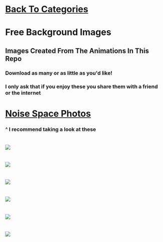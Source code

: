 # [Back To Categories](https://github.com/GabrielQSherman/Animations/tree/master#readme)

# Free Background Images

## Images Created From The Animations In This Repo

### Download as many or as little as you'd like!
### I only ask that if you enjoy these you share them with a friend or the internet


# [Noise Space Photos](https://github.com/GabrielQSherman/Animations/tree/master/_downloadable_media/Photos/noiseproject#readme)
### ^ I recommend taking a look at these 
#
![](yybg.jpg)
#
![](infinity-pill.jpg)
#
![](cosmicrolo-4k.jpg)
#
![](space-migration-4k.jpg)
#
![](blackstar.png)
#
<!-- # -->
![](space-migration-4k-alt.jpg)
#
